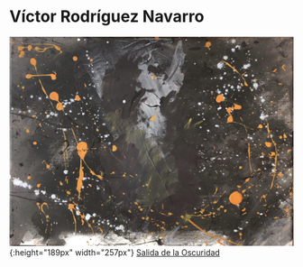 # Víctor Rodríguez Navarro

![Salida de la Oscuridad](./2021/img/01/original.JPG){:height="189px" width="257px"}
[Salida de la Oscuridad](./2021/01-salida-de-la-oscuridad.md)
